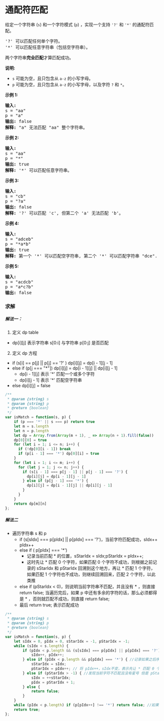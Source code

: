 # 通配符匹配

<p>给定一个字符串&nbsp;(<code>s</code>) 和一个字符模式&nbsp;(<code>p</code>) ，实现一个支持&nbsp;<code>&#39;?&#39;</code>&nbsp;和&nbsp;<code>&#39;*&#39;</code>&nbsp;的通配符匹配。</p>

<pre>&#39;?&#39; 可以匹配任何单个字符。
&#39;*&#39; 可以匹配任意字符串（包括空字符串）。
</pre>

<p>两个字符串<strong>完全匹配</strong>才算匹配成功。</p>

<p><strong>说明:</strong></p>

<ul>
	<li><code>s</code>&nbsp;可能为空，且只包含从&nbsp;<code>a-z</code>&nbsp;的小写字母。</li>
	<li><code>p</code>&nbsp;可能为空，且只包含从&nbsp;<code>a-z</code>&nbsp;的小写字母，以及字符&nbsp;<code>?</code>&nbsp;和&nbsp;<code>*</code>。</li>
</ul>

<p><strong>示例&nbsp;1:</strong></p>

<pre><strong>输入:</strong>
s = &quot;aa&quot;
p = &quot;a&quot;
<strong>输出:</strong> false
<strong>解释:</strong> &quot;a&quot; 无法匹配 &quot;aa&quot; 整个字符串。</pre>

<p><strong>示例&nbsp;2:</strong></p>

<pre><strong>输入:</strong>
s = &quot;aa&quot;
p = &quot;*&quot;
<strong>输出:</strong> true
<strong>解释:</strong>&nbsp;&#39;*&#39; 可以匹配任意字符串。
</pre>

<p><strong>示例&nbsp;3:</strong></p>

<pre><strong>输入:</strong>
s = &quot;cb&quot;
p = &quot;?a&quot;
<strong>输出:</strong> false
<strong>解释:</strong>&nbsp;&#39;?&#39; 可以匹配 &#39;c&#39;, 但第二个 &#39;a&#39; 无法匹配 &#39;b&#39;。
</pre>

<p><strong>示例&nbsp;4:</strong></p>

<pre><strong>输入:</strong>
s = &quot;adceb&quot;
p = &quot;*a*b&quot;
<strong>输出:</strong> true
<strong>解释:</strong>&nbsp;第一个 &#39;*&#39; 可以匹配空字符串, 第二个 &#39;*&#39; 可以匹配字符串 &quot;dce&quot;.
</pre>

<p><strong>示例&nbsp;5:</strong></p>

<pre><strong>输入:</strong>
s = &quot;acdcb&quot;
p = &quot;a*c?b&quot;
<strong>输出:</strong> false</pre>

### 求解

##### 解法一：

1. 定义 dp table

- dp[i][j] 表示字符串 s[0:i] 与字符串 p[0:j] 是否匹配

2. 定义 dp 方程

- if (s[i] == p[j] || p[j] == '?' ) dp[i][j] = dp[i - 1][j - 1]
- else if (p[j === "*"]) dp[i][j] = dp[i - 1][j] || dp[i][j - 1]
  - dp[i - 1][j] 表示 '*' 匹配一个或多个字符
  - dp[i][j - 1] 表示 '*' 匹配空字符串
- else dp[i][j] = false

```js
/**
 * @param {string} s
 * @param {string} p
 * @return {boolean}
 */
var isMatch = function(s, p) {
    if (p === '*' || s === p) return true
    let m = s.length
    let n = p.length
    let dp = Array.from(Array(m + 1), _ => Array(n + 1).fill(false))
    dp[0][0] = true
    for (let i = 1; i <= n; i++) {
      if (!dp[0][i - 1]) break
      if (p[i - 1] === '*') dp[0][i] = true
    }
    for (let i = 1; i <= m; i++) {
      for (let j = 1; j <= n; j++) {
        if (s[i - 1] === p[j - 1] || p[j - 1] === '?') {
          dp[i][j] = dp[i - 1][j - 1]
        } else if (p[j - 1] === '*') {
          dp[i][j] = dp[i - 1][j] || dp[i][j - 1]
        }
      }
    }
    return dp[m][n]
};
```

##### 解法二

- 遍历字符串 s 和 p
  - if (s[sIdx] === p[pIdx] || p[pIdx] === '?')，当前字符匹配成功，sIdx++ pIdx++
  - else if ( p[pIdx] === '*')
    - 记录当前匹配 * 的位置，sStarIdx = sIdx;pStarIdx = pIdx++;
    - 这时先让 * 匹配 0 个字符，如果匹配 0 个字符不成功，则根据之前记录的 sStarIdx 和 pStarIdx 回溯到这个地方，再让 * 匹配 1 个字符，如果匹配 1 个字符也不成功，则继续回溯回来，匹配 2 个字符，以此类推
  - else if (pStarIdx < 0)，则说明当前字符串不匹配，并且没有 * ，则直接 return false;
当遍历完后，如果 p 中还有多余的字符的话，那么必须都得是 * ，否则就匹配不成功，则直接 return false;
  - 最后 return true; 表示匹配成功

```js
/**
 * @param {string} s
 * @param {string} p
 * @return {boolean}
 */
var isMatch = function(s, p) {
    let sIdx = 0, pIdx = 0, sStarIdx = -1, pStarIdx = -1;
    while (sIdx < s.length) {
        if (pIdx < p.length && (s[sIdx] === p[pIdx] || p[pIdx] === '?')) {
            sIdx++, pIdx++;
        } else if (pIdx < p.length && p[pIdx] === '*') { //记录如果之后序列匹配不成功时， sIdx和pIdx需要回溯到的位置
            sStarIdx = sIdx;
            pStarIdx = pIdx++; // 将 pIdx++，sIdx不变，表示先让 * 匹配 0 个字符，不行再回溯
        } else if (pStarIdx > -1) { //发现当前字符不匹配且没有星号 但是 pStarIdx > -1 说明可能是 * 之前匹配的字符数量少了 这时回溯，让*匹配的字符增加一个
            sIdx = ++sStarIdx;
            pIdx = pStarIdx + 1;
        } else {
            return false;
        }
    }
    while (pIdx < p.length) if (p[pIdx++] !== '*') return false; //如果 p 中还有多余的字符的话，那必须都是 * 否则 匹配就不成功
    return true;
};
```